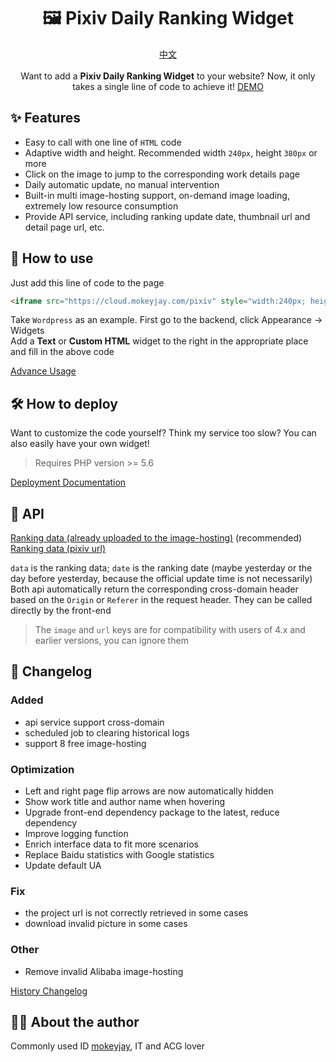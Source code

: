 <h1 align="center">🖼️ Pixiv Daily Ranking Widget</h1>
<p align="center">
    <a href="README.md">中文</a>
    <br><br>
    Want to add a <span style="font-weight: bold">Pixiv Daily Ranking Widget</span> to your website? Now, it only takes a single line of code to achieve it!
    <a href="https://cloud.mokeyjay.com/pixiv/demo.html" target="_blank">DEMO</a>
</p>

## ✨ Features
- Easy to call with one line of `HTML` code
- Adaptive width and height. Recommended width `240px`, height `380px` or more
- Click on the image to jump to the corresponding work details page
- Daily automatic update, no manual intervention
- Built-in multi image-hosting support, on-demand image loading, extremely low resource consumption
- Provide API service, including ranking update date, thumbnail url and detail page url, etc.

## 🤔 How to use
Just add this line of code to the page
```html
<iframe src="https://cloud.mokeyjay.com/pixiv" style="width:240px; height:380px; border: 0"></iframe>
```

Take `Wordpress` as an example. First go to the backend, click Appearance -> Widgets  
Add a **Text** or **Custom HTML** widget to the right in the appropriate place and fill in the above code

[Advance Usage](doc/advance-usage.en.md)

## 🛠️ How to deploy
Want to customize the code yourself? Think my service too slow?
You can also easily have your own widget!
> Requires PHP version >= 5.6

[Deployment Documentation](doc/deploy.en.md)

## 🔌 API
[Ranking data (already uploaded to the image-hosting)](https://cloud.mokeyjay.com/pixiv/?r=api/pixiv-json) (recommended)  
[Ranking data (pixiv url)](https://cloud.mokeyjay.com/pixiv/?r=api/source-json)

`data` is the ranking data; `date` is the ranking date (maybe yesterday or the day before yesterday, because the official update time is not necessarily)  
Both api automatically return the corresponding cross-domain header based on the `Origin` or `Referer` in the request header. They can be called directly by the front-end

> The `image` and `url` keys are for compatibility with users of 4.x and earlier versions, you can ignore them

## 🌟 Changelog
### Added
- api service support cross-domain 
- scheduled job to clearing historical logs
- support 8 free image-hosting
### Optimization
- Left and right page flip arrows are now automatically hidden
- Show work title and author name when hovering
- Upgrade front-end dependency package to the latest, reduce dependency
- Improve logging function
- Enrich interface data to fit more scenarios
- Replace Baidu statistics with Google statistics
- Update default UA
### Fix
- the project url is not correctly retrieved in some cases
- download invalid picture in some cases
### Other
- Remove invalid Alibaba image-hosting

[History Changelog](doc/log.en.md)

## 👨‍💻 About the author
Commonly used ID [mokeyjay](https://www.mokeyjay.com), IT and ACG lover

